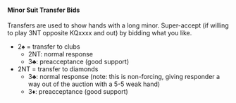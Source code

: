 #### Minor Suit Transfer Bids

Transfers are used to show hands with a long minor.
Super-accept (if willing to play 3NT opposite KQxxxx and out) by bidding what you like.

   * 2♠ = transfer to clubs
      * 2NT: normal response
      * 3♣: preacceptance (good support)
   * 2NT = transfer to diamonds
      * 3♣: normal response (note: this is non-forcing, giving responder a way out of the auction with a 5-5 weak hand)
      * 3♦: preacceptance (good support)

